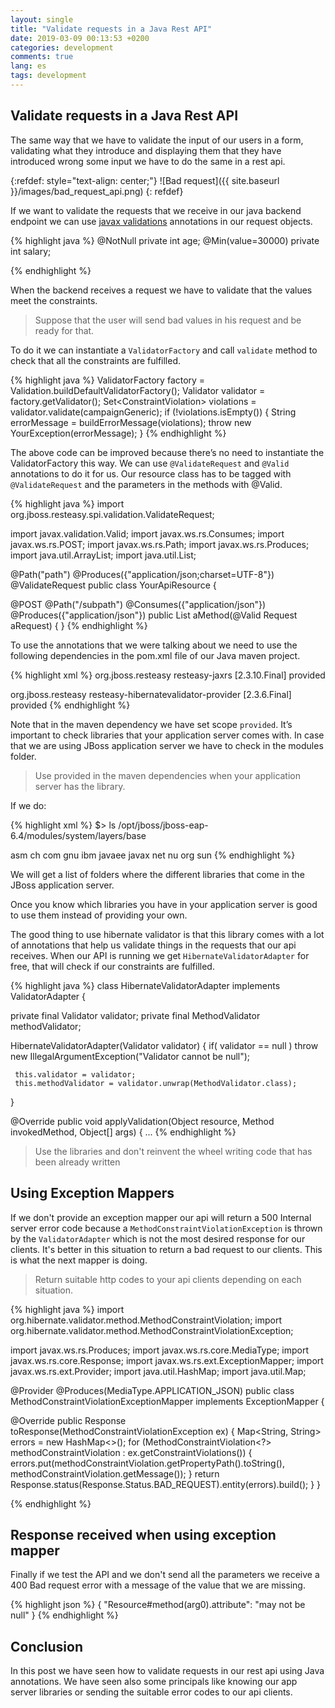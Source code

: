 ```yaml
---
layout: single
title: "Validate requests in a Java Rest API"
date: 2019-03-09 00:13:53 +0200
categories: development
comments: true
lang: es
tags: development
---
```


Validate requests in a Java Rest API
-----------------------------------------------------------------------------------
The same way that we have to validate the input of our users in a form, validating what they introduce and displaying them
that they have introduced wrong some input we have to do the same in a rest api.

{:refdef: style="text-align: center;"}
![Bad request]({{ site.baseurl }}/images/bad_request_api.png)
{: refdef}

If we want to validate the requests that we receive in our java backend endpoint we can use <a href="https://docs.oracle.com/javaee/7/api/javax/validation/constraints/package-summary.html">javax validations</a> annotations in
our request objects.

{% highlight java %}
@NotNull
private int age;
@Min(value=30000)
private int salary;

{% endhighlight %}

When the backend receives a request we have to validate that the values meet the constraints.

> Suppose that the user will send bad values in his request and be ready for that.

To do it we can instantiate a `ValidatorFactory` and call `validate` method to check that all the constraints are fulfilled.

{% highlight java %}
ValidatorFactory factory = Validation.buildDefaultValidatorFactory();
Validator validator = factory.getValidator();
Set<ConstraintViolation<Campaign>> violations = validator.validate(campaignGeneric);
if (!violations.isEmpty()) {
   String errorMessage = buildErrorMessage(violations);
   throw new YourException(errorMessage);
}
{% endhighlight %}

The above code can be improved because there’s no need to instantiate the ValidatorFactory this way. We can use `@ValidateRequest`
and `@Valid` annotations to do it for us. Our resource class has to be tagged with `@ValidateRequest` and the parameters in the
methods with @Valid.

{% highlight java %}
import org.jboss.resteasy.spi.validation.ValidateRequest;

import javax.validation.Valid;
import javax.ws.rs.Consumes;
import javax.ws.rs.POST;
import javax.ws.rs.Path;
import javax.ws.rs.Produces;
import java.util.ArrayList;
import java.util.List;

@Path("path")
@Produces({"application/json;charset=UTF-8"})
@ValidateRequest
public class YourApiResource {

   @POST
   @Path("/subpath")
   @Consumes({"application/json"})
   @Produces({"application/json"})
   public List<Response> aMethod(@Valid Request aRequest) {
   }
{% endhighlight %}

To use the annotations that we were talking about we need to use the following dependencies in the pom.xml file of our Java maven project.

{% highlight xml %}
<dependency>
   <groupId>org.jboss.resteasy</groupId>
   <artifactId>resteasy-jaxrs</artifactId>
   <version>[2.3.10.Final]</version>
   <scope>provided</scope>
</dependency>

<dependency>
   <groupId>org.jboss.resteasy</groupId>
   <artifactId>resteasy-hibernatevalidator-provider</artifactId>
   <version>[2.3.6.Final]</version>
   <scope>provided</scope>
</dependency>
{% endhighlight %}

Note that in the maven dependency we have set scope `provided`. It’s important to check libraries that your application
server comes with. In case that we are using JBoss application server we have to check in the modules folder.

> Use provided in the maven dependencies when your application server has the library.

If we do:

{% highlight xml %}
$> ls /opt/jboss/jboss-eap-6.4/modules/system/layers/base

asm  ch  com  gnu  ibm  javaee  javax  net  nu  org  sun
{% endhighlight %}

We will get a list of folders where the different libraries that come in the JBoss application server.

Once you know which libraries you have in your application server is good to use them instead of providing your own.

The good thing to use hibernate validator is that this library comes with a lot of annotations that help us validate
things in the requests that our api receives. When our API is running we get `HibernateValidatorAdapter` for free,
that will check if our constraints are fulfilled.

{% highlight java %}
class HibernateValidatorAdapter implements ValidatorAdapter {

  private final Validator validator;
  private final MethodValidator methodValidator;

  HibernateValidatorAdapter(Validator validator) {
     if( validator == null )
        throw new IllegalArgumentException("Validator cannot be null");
    
     this.validator = validator;
     this.methodValidator = validator.unwrap(MethodValidator.class);
  }

  @Override
  public void applyValidation(Object resource, Method invokedMethod,
        Object[] args) {
...
{% endhighlight %}

> Use the libraries and don't reinvent the wheel writing code that has been already written

Using Exception Mappers
----------------------------
If we don't provide an exception mapper our api will return a 500 Internal server error code because a `MethodConstraintViolationException` is thrown
by the `ValidatorAdapter` which is not the most desired response for our clients.
It's better in this situation to return a bad request to our clients. This is what the next mapper is doing.

> Return suitable http codes to your api clients depending on each situation.

{% highlight java %}
import org.hibernate.validator.method.MethodConstraintViolation;
import org.hibernate.validator.method.MethodConstraintViolationException;

import javax.ws.rs.Produces;
import javax.ws.rs.core.MediaType;
import javax.ws.rs.core.Response;
import javax.ws.rs.ext.ExceptionMapper;
import javax.ws.rs.ext.Provider;
import java.util.HashMap;
import java.util.Map;

@Provider
@Produces(MediaType.APPLICATION_JSON)
public class MethodConstraintViolationExceptionMapper implements ExceptionMapper<MethodConstraintViolationException> {

   @Override
   public Response toResponse(MethodConstraintViolationException ex) {
       Map<String, String> errors = new HashMap<>();
       for (MethodConstraintViolation<?> methodConstraintViolation : ex.getConstraintViolations()) {
           errors.put(methodConstraintViolation.getPropertyPath().toString(), methodConstraintViolation.getMessage());
       }
       return Response.status(Response.Status.BAD_REQUEST).entity(errors).build();
   }
}

{% endhighlight %}

Response received when using exception mapper
-----------------------------------------------------------
Finally if we test the API and we don't send all the parameters we receive a 400 Bad request error with a message of the value that we are missing.

{% highlight json %}
{
    "Resource#method(arg0).attribute": "may not be null"
}
{% endhighlight %}

Conclusion
--------------------------------------------------
In this post we have seen how to validate requests in our rest api using Java annotations.
We have seen also some principals like knowing our app server libraries or sending the suitable error codes to our api clients.


 

